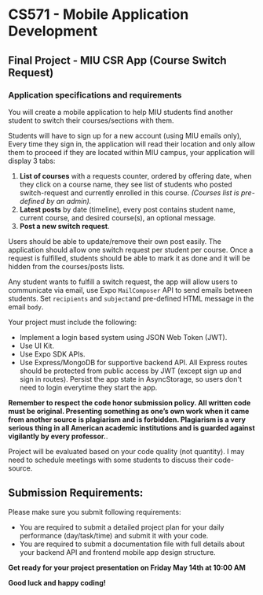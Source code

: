 # CS571 - Mobile Application Development
## Final Project - MIU CSR App (Course Switch Request)
### Application specifications and requirements
You will create a mobile application to help MIU students find another student to switch their courses/sections with them. 
  
Students will have to sign up for a new account (using MIU emails only), Every time they sign in, the application will read their location and only allow them to proceed if they are located within MIU campus, your application will display 3 tabs:
1. **List of courses** with a requests counter, ordered by offering date, when they click on a course name, they see list of students who posted switch-request and currently enrolled in this course. *(Courses list is pre-defined by an admin).*
2. **Latest posts** by date (timeline), every post contains student name, current course, and desired course(s), an optional message.
3. **Post a new switch request**.
  
Users should be able to update/remove their own post easily. The application should allow one switch request per student per course. Once a request is fulfilled, students should be able to mark it as done and it will be hidden from the courses/posts lists.
  
Any student wants to fulfill a switch request, the app will allow users to communicate via email, use Expo `MailComposer` API to send emails between students. Set `recipients` and `subject`and pre-defined HTML message in the email `body`.
  
Your project must include the following:
* Implement a login based system using JSON Web Token (JWT).
* Use UI Kit.
* Use Expo SDK APIs.
* Use Express/MongoDB for supportive backend API. All Express routes should be protected from public access by JWT (except sign up and sign in routes). Persist the app state in AsyncStorage, so users don't need to login everytime they start the app.  
  
**Remember to respect the code honor submission policy. All written code must be original. Presenting something as one’s own work when it came from another source is plagiarism and is forbidden. Plagiarism is a very serious thing in all American academic institutions and is guarded against vigilantly by every professor.**.   
  
Project will be evaluated based on your code quality (not quantity). I may need to schedule meetings with some students to discuss their code-source.  

## Submission Requirements:
Please make sure you submit following requirements:  
* You are required to submit a detailed project plan for your daily performance (day/task/time) and submit it with your code.
* You are required to submit a documentation file with full details about your backend API and frontend mobile app design structure.   

**Get ready for your project presentation on Friday May 14th at 10:00 AM** 
  
**Good luck and happy coding!**
